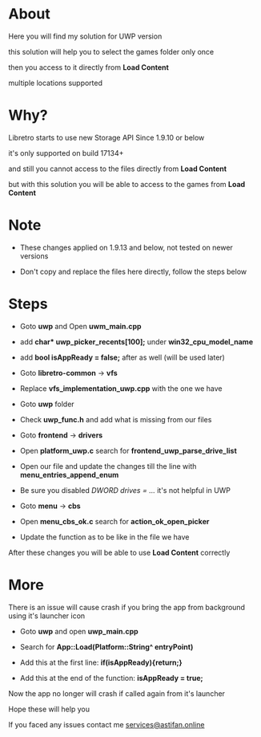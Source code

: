 # About

Here you will find my solution for UWP version

this solution will help you to select the games folder only once

then you access to it directly from <b>Load Content</b>

multiple locations supported


# Why?

Libretro starts to use new Storage API Since 1.9.10 or below

it's only supported on build 17134+

and still you cannot access to the files directly from <b>Load Content</b>

but with this solution you will be able to access to the games from <b>Load Content</b>


# Note

- These changes applied on 1.9.13 and below, not tested on newer versions

- Don't copy and replace the files here directly, follow the steps below


# Steps

- Goto <b>uwp</b> and Open <b>uwm_main.cpp</b>

- add <b>char* uwp_picker_recents[100];</b> under <b>win32_cpu_model_name</b>

- add <b>bool isAppReady = false;</b> after as well (will be used later)


- Goto <b>libretro-common</b> -> <b>vfs</b>

- Replace <b>vfs_implementation_uwp.cpp</b> with the one we have


- Goto <b>uwp</b> folder

- Check <b>uwp_func.h</b> and add what is missing from our files


- Goto <b>frontend</b> -> <b>drivers</b>

- Open <b>platform_uwp.c</b> search for <b>frontend_uwp_parse_drive_list</b>

- Open our file and update the changes till the line with <b>menu_entries_append_enum</b>

- Be sure you disabled <i>DWORD drives = ...</i> it's not helpful in UWP


- Goto <b>menu</b> -> <b>cbs</b>

- Open <b>menu_cbs_ok.c</b> search for <b>action_ok_open_picker</b>

- Update the function as to be like in the file we have


After these changes you will be able to use <b>Load Content</b> correctly
 

# More

There is an issue will cause crash if you bring the app from background using it's launcher icon

- Goto <b>uwp</b> and open <b>uwp_main.cpp</b>

- Search for <b>App::Load(Platform::String^ entryPoint)</b>

- Add this at the first line: <b>if(isAppReady){return;}</b>

- Add this at the end of the function: <b>isAppReady = true;</b>


Now the app no longer will crash if called again from it's launcher


Hope these will help you

If you faced any issues contact me <a href="mailto:services@astifan.online">services@astifan.online</a>